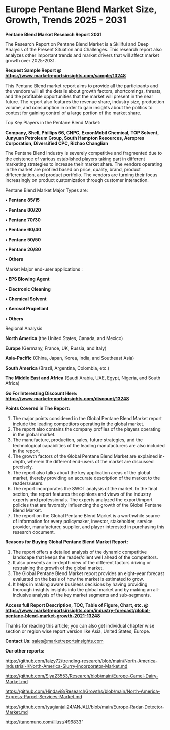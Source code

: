 # Europe Pentane Blend Market Size, Growth, Trends 2025 - 2031

<strong>Pentane Blend Market Research Report 2031</strong>

The Research Report on Pentane Blend Market is a Skillful and Deep Analysis of the Present Situation and Challenges. This research report also analyzes other important trends and market drivers that will affect market growth over 2025-2031.

<strong>Request Sample Report @ <a href=https://www.marketreportsinsights.com/sample/13248>https://www.marketreportsinsights.com/sample/13248</a></strong>

This Pentane Blend market report aims to provide all the participants and the vendors will all the details about growth factors, shortcomings, threats, and the profitable opportunities that the market will present in the near future. The report also features the revenue share, industry size, production volume, and consumption in order to gain insights about the politics to contest for gaining control of a large portion of the market share.

Top Key Players in the Pentane Blend Market:

<strong>Company, Shell, Phillips 66, CNPC, ExxonMobil Chemical, TOP Solvent, Junyuan Petroleum Group, South Hampton Resources, Aeropres Corporation, Diversified CPC, Rizhao Changlian</strong>

The Pentane Blend Industry is severely competitive and fragmented due to the existence of various established players taking part in different marketing strategies to increase their market share. The vendors operating in the market are profiled based on price, quality, brand, product differentiation, and product portfolio. The vendors are turning their focus increasingly on product customization through customer interaction.

Pentane Blend Market Major Types are:

<strong>• Pentane 85/15

• Pentane 80/20

• Pentane 70/30

• Pentane 60/40

• Pentane 50/50

• Pentane 20/80

• Others</strong>

Market Major end-user applications :

<strong>• EPS Blowing Agent

• Electronic Cleaning

• Chemical Solvent

• Aerosol Propellant

• Others</strong>

Regional Analysis

</u><strong><b>North America</b></strong> (the United States, Canada, and Mexico)

<strong><b>Europe </b></strong>(Germany, France, UK, Russia, and Italy)

<strong><b>Asia-Pacific</b></strong> (China, Japan, Korea, India, and Southeast Asia)

<strong><b>South America</b></strong> (Brazil, Argentina, Colombia, etc.)

<strong><b>The Middle East and Africa</b></strong> (Saudi Arabia, UAE, Egypt, Nigeria, and South Africa)

<strong>Go For Interesting Discount Here: <a href=https://www.marketreportsinsights.com/discount/13248>https://www.marketreportsinsights.com/discount/13248</a></strong>

<strong>Points Covered in The Report:</strong>
<ol>
  <li>The major points considered in the Global Pentane Blend Market report include the leading competitors operating in the global market.</li>
  <li>The report also contains the company profiles of the players operating in the global market.</li>
  <li>The manufacture, production, sales, future strategies, and the technological capabilities of the leading manufacturers are also included in the report.</li>
  <li>The growth factors of the Global Pentane Blend Market are explained in-depth, wherein the different end-users of the market are discussed precisely.</li>
  <li>The report also talks about the key application areas of the global market, thereby providing an accurate description of the market to the readers/users.</li>
  <li>The report incorporates the SWOT analysis of the market. In the final section, the report features the opinions and views of the industry experts and professionals. The experts analyzed the export/import policies that are favorably influencing the growth of the Global Pentane Blend Market.</li>
  <li>The report on the Global Pentane Blend Market is a worthwhile source of information for every policymaker, investor, stakeholder, service provider, manufacturer, supplier, and player interested in purchasing this research document.</li>
</ol>
<strong>Reasons for Buying Global Pentane Blend Market Report:</strong>

<ol>
  <li>The report offers a detailed analysis of the dynamic competitive landscape that keeps the reader/client well ahead of the competitors.</li>
  <li>It also presents an in-depth view of the different factors driving or restraining the growth of the global market.</li>
  <li>The Global Pentane Blend Market report provides an eight-year forecast evaluated on the basis of how the market is estimated to grow.</li>
  <li>It helps in making aware business decisions by having providing thorough insights insights into the global market and by making an all-inclusive analysis of the key market segments and sub-segments.</li>
</ol>
<strong>Access full Report Description, TOC, Table of Figure, Chart, etc. @ <a href=https://www.marketreportsinsights.com/industry-forecast/global-pentane-blend-market-growth-2021-13248>https://www.marketreportsinsights.com/industry-forecast/global-pentane-blend-market-growth-2021-13248</a></strong>


Thanks for reading this article; you can also get individual chapter wise section or region wise report version like Asia, United States, Europe.

<strong>Contact Us:</strong>
sales@marketreportsinsights.com

<strong>Our other reports:</strong>

<a href=https://github.com/faizy72/trending-research/blob/main/North-America-Industrial-I/North-America-Slurry-Incorporator-Market.md>https://github.com/faizy72/trending-research/blob/main/North-America-Industrial-I/North-America-Slurry-Incorporator-Market.md</a>

<a href=https://github.com/Siya23553/Research/blob/main/Europe-Camel-Dairy-Market.md>https://github.com/Siya23553/Research/blob/main/Europe-Camel-Dairy-Market.md</a>

<a href=https://github.com/Hindavi8/ResearchGrowths/blob/main/North-America-Express-Parcel-Services-Market.md>https://github.com/Hindavi8/ResearchGrowths/blob/main/North-America-Express-Parcel-Services-Market.md</a>

<a href=https://github.com/tyagianjali24/ANJALI/blob/main/Europe-Radar-Detector-Market.md>https://github.com/tyagianjali24/ANJALI/blob/main/Europe-Radar-Detector-Market.md</a>

<a href=https://tanomuno.com/illust/496833>https://tanomuno.com/illust/496833</a>"
